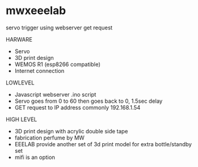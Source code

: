 # mwxeeelab
servo trigger using webserver get request

HARWARE
- Servo 
- 3D print design 
- WEMOS R1 (esp8266 compatible)
- Internet connection

LOWLEVEL 
- Javascript webserver .ino script
- Servo goes from 0 to 60 then goes back to 0, 1.5sec delay
- GET request to IP address commonly 192.168.1.54

HIGH LEVEL
- 3D print design with acrylic double side tape
- fabrication perfume by MW
- EEELAB provide another set of 3d print model for extra bottle/standby set
- mifi is an option
